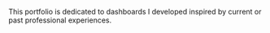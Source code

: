 This portfolio is dedicated to dashboards I developed inspired by current or past professional experiences.
